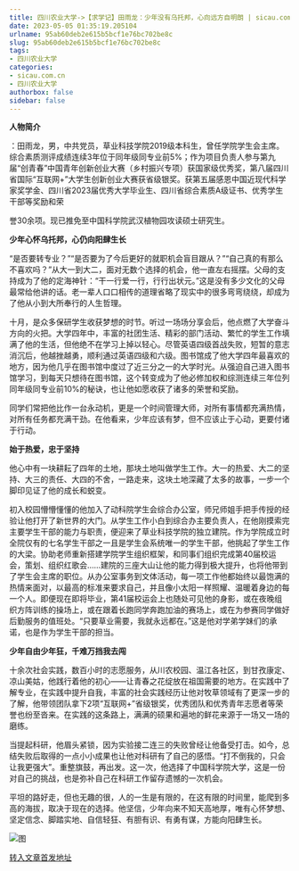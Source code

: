 ```yaml
---
title: 四川农业大学->【求学记】田雨龙：少年没有乌托邦，心向远方自明朗 | sicau.com.cn
date: 2023-05-05 01:35:19.205104
urlname: 95ab60deb2e615b5bcf1e76bc702be8c
slug: 95ab60deb2e615b5bcf1e76bc702be8c
tags: 
- 四川农业大学
categories:
- sicau.com.cn
- 四川农业大学
authorbox: false
sidebar: false
---
```

**人物简介**

：田雨龙，男，中共党员，草业科技学院2019级本科生，曾任学院学生会主席。综合素质测评成绩连续3年位于同年级同专业前5%；作为项目负责人参与第九届“创青春”中国青年创新创业大赛（乡村振兴专项）获国家级优秀奖，第八届四川省国际“互联网+”大学生创新创业大赛获省级银奖。获第五届感恩中国近现代科学家奖学金、四川省2023届优秀大学毕业生、四川省综合素质A级证书、优秀学生干部等奖励和荣
<!--more-->
誉30余项。现已推免至中国科学院武汉植物园攻读硕士研究生。  

**少年心怀乌托邦，心仍向阳肆生长**  

“是否要转专业？”“是否要为了今后更好的就职机会盲目跟从？”“自己真的有那么不喜欢吗？”从大一到大二，面对无数个选择的机会，他一直左右摇摆。父母的支持成为了他的定海神针：“干一行爱一行，行行出状元。”这是没有多少文化的父母最常给他讲的话。老一辈人口口相传的道理省略了现实中的很多弯弯绕绕，却成为了他从小到大所奉行的人生哲理。

十月，是众多保研学生收获梦想的时节。听过一场场分享会后，他点燃了大学奋斗方向的火把。大学四年中，丰富的社团生活、精彩的部门活动、繁忙的学生工作填满了他的生活，但他绝不在学习上掉以轻心。尽管英语四级首战失败，短暂的意志消沉后，他越挫越勇，顺利通过英语四级和六级。图书馆成了他大学四年最喜欢的地方，因为他几乎在图书馆中度过了近三分之一的大学时光。从强迫自己进入图书馆学习，到每天只想待在图书馆，这个转变成为了他必修加权和综测连续三年位列同年级同专业前10%的秘诀，也让他如愿收获了诸多的荣誉和奖励。

同学们常把他比作一台永动机，更是一个时间管理大师，对所有事情都充满热情，对所有任务都充满干劲。在他看来，少年应该有梦，但不应该止于心动，更要付诸于行动。

**始于热爱，忠于坚持**  

他心中有一块耕耘了四年的土地，那块土地叫做学生工作。大一的热爱、大二的坚持、大三的责任、大四的不舍，一路走来，这块土地深藏了太多的故事，一步一个脚印见证了他的成长和蜕变。

初入校园懵懵懂懂的他加入了动科院学生会综合办公室，师兄师姐手把手传授的经验让他打开了新世界的大门。从学生工作小白到综合办主要负责人，在他刚摸索完主要学生干部的能力与职责，便迎来了草业科技学院的独立建院。作为学院成立时全院仅有的七名学生干部之一且是学生会系统唯一的学生干部，他挑起了学生工作的大梁。协助老师重新搭建学院学生组织框架，和同事们组织完成第40届校运会，策划、组织红歌会……建院的三座大山让他的能力得到极大提升，也将他带到了学生会主席的职位。从办公室事务到文体活动，每一项工作他都始终以最饱满的热情来面对，以最高的标准来要求自己，并且像小太阳一样照耀、温暖着身边的每一个人。即便现在即将毕业，第41届校运会上也随处可见他的身影，或在夜晚组织方阵训练的操场上，或在跟着长跑同学奔跑加油的赛场上，或在为参赛同学做好后勤服务的值班处。“只要草业需要，我就永远都在。”这是他对学弟学妹们的承诺，也是作为学生干部的担当。

**少年自由少年狂，千难万挡我去闯**

十余次社会实践，数百小时的志愿服务，从川农校园、温江各社区，到甘孜康定、凉山美姑，他践行着他的初心——让青春之花绽放在祖国需要的地方。在实践中了解专业，在实践中提升自我，丰富的社会实践经历让他对牧草领域有了更深一步的了解，他带领团队拿下2项“互联网+”省级银奖，优秀团队和优秀青年志愿者等荣誉也纷至沓来。在实践的这条路上，满满的硕果和遍地的鲜花来源于一场又一场的磨练。

当提起科研，他眉头紧锁，因为实验接二连三的失败曾经让他备受打击。如今，总结失败后取得的一点小小成果也让他对科研有了自己的感悟。“打不倒我的，只会让我更强大”。重整旗鼓，再出发。这一次，他选择了中国科学院大学，这是一份对自己的挑战，也是弥补自己在科研工作留存遗憾的一次机会。

平坦的路好走，但也无趣的很，人的一生是有限的，在这有限的时间里，能爬到多高的海拔，取决于现在的选择。他坚信，少年向来不知天高地厚，唯有心怀梦想、坚定信念、脚踏实地、自信轻狂、有胆有识、有勇有谋，方能向阳肆生长。

![图](https://news.sicau.edu.cn/__local/D/53/96/F563D769E69BD6321B8485A9049_1F93889B_5D3D.jpg)

[转入文章首发地址](https://news.sicau.edu.cn/info/1078/72069.htm)